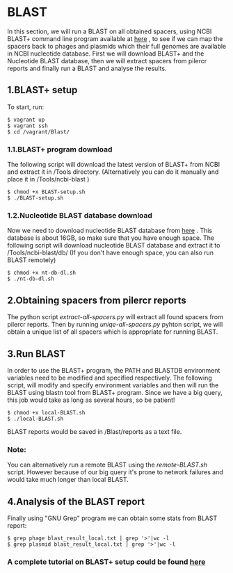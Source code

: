 # BLAST

In this section, we will run a BLAST on all obtained spacers, using NCBI BLAST+ command line program available at [here](ftp://ftp.ncbi.nlm.nih.gov/blast/executables/blast+/LATEST/) , to see if we can map the spacers back to phages and plasmids which their full genomes are available in NCBI nucleotide database.
First we will download BLAST+ and the Nucleotide BLAST database, then we will extract spacers from pilercr reports and finally run a BLAST and analyse the results.

## 1.BLAST+ setup

To start, run:
```
$ vagrant up
$ vagrant ssh
$ cd /vagrant/Blast/
```
### 1.1.BLAST+ program download

The following script will download the latest version of BLAST+ from NCBI and extract it in /Tools directory. 
(Alternatively you can do it manually and place it in /Tools/ncbi-blast )

```
$ chmod +x BLAST-setup.sh
$ ./BLAST-setup.sh
```

### 1.2.Nucleotide BLAST database download

Now we need to download nucleotide BLAST database from [here](ftp://ftp.ncbi.nlm.nih.gov/blast/db/) .
This database is about 16GB, so make sure that you have enough space.
The following script will download nucleotide BLAST database and extract it to /Tools/ncbi-blast/db/
(If you don't have enough space, you can also run BLAST remotely)

```
$ chmod +x nt-db-dl.sh
$ ./nt-db-dl.sh
```

## 2.Obtaining spacers from pilercr reports

The python script *extract-all-spacers.py* will extract all found spacers from pilercr reports. Then by running *uniqe-all-spacers.py* pyhton script, we will obtain a unique list of all spacers which is appropriate for running BLAST.

## 3.Run BLAST

In order to use the BLAST+ program, the PATH and BLASTDB environment variables need to be modified and specified respectively.
The following script, will modify and specify environment variables and then will run the BLAST using blastn tool from BLAST+ program.
Since we have a big query, this job would take as long as several hours, so be patient!

```
$ chmod +x local-BLAST.sh
$ ./local-BLAST.sh
``` 
BLAST reports would be saved in /Blast/reports as a text file.

### Note:
You can alternatively run a remote BLAST using the *remote-BLAST.sh* script.
However because of our big query it's prone to network failures and would take much longer than local BLAST.

## 4.Analysis of the BLAST report

Finally using "GNU Grep" program we can obtain some stats from BLAST report:

```
$ grep phage blast_result_local.txt | grep '>'|wc -l
$ grep plasmid blast_result_local.txt | grep '>'|wc -l
```

### A complete tutorial on BLAST+ setup could be found [here](http://www.ncbi.nlm.nih.gov/books/NBK52640/)